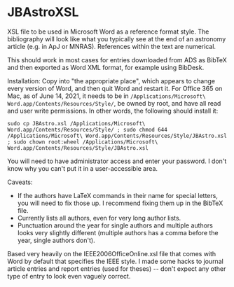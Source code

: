 # JBAstroXSL

XSL file to be used in Microsoft Word as a reference format style. The bibliography will look like what you typically see at the end of an astronomy article (e.g. in ApJ or MNRAS). References within the text are numerical.

This should work in most cases for entries downloaded from ADS as BibTeX and then exported as Word XML format, for example using BibDesk.

Installation:
Copy into "the appropriate place", which appears to change every version of Word, and then quit Word and restart it. For Office 365 on Mac, as of June 14, 2021, it needs to be in ``/Applications/Microsoft\ Word.app/Contents/Resources/Style/``, be owned by root, and have all read and user write permissions. In other words, the following should install it:
```
sudo cp JBAstro.xsl /Applications/Microsoft\ Word.app/Contents/Resources/Style/ ; sudo chmod 644 /Applications/Microsoft\ Word.app/Contents/Resources/Style/JBAstro.xsl ; sudo chown root:wheel /Applications/Microsoft\ Word.app/Contents/Resources/Style/JBAstro.xsl
```
You will need to have administrator access and enter your password. I don't know why you can't put it in a user-accessible area.

Caveats:
 - If the authors have LaTeX commands in their name for special letters, you will need to fix those up. I recommend fixing them up in the BibTeX file.
 - Currently lists all authors, even for very long author lists.
 - Punctuation around the year for single authors and multiple authors looks very slightly different (multiple authors has a comma before the year, single authors don't).

Based very heavily on the IEEE2006OfficeOnline.xsl file that comes with Word by default that specifies the IEEE style. I made some hacks to journal article entries and report entries (used for theses) -- don't expect any other type of entry to look even vaguely correct.
